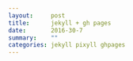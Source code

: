 ```yaml
---
layout:     post
title:      jekyll + gh pages
date:       2016-30-7
summary:    ""
categories: jekyll pixyll ghpages
---
```

